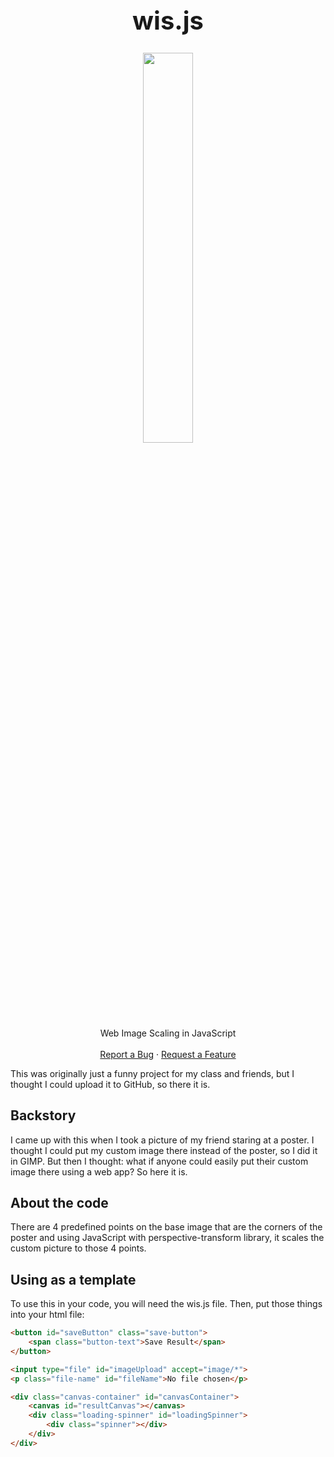 <h1 align="center" style="font-size: 40px">wis.js</h1>


  <p align="center">
    <img src="https://raw.githubusercontent.com/jsem-nerad/wis.js/refs/heads/main/images/icon.png" style="width: 40%; height: auto;">
    <br />
    Web Image Scaling in JavaScript
    <br />
    <br />
    <a href="https://github.com/jsem-nerad/wis.js/issues/new?labels=bug&template=bug-report---.md">Report a Bug</a>
    ·
    <a href="https://github.com/jsem-nerad/wis.js/issues/new?labels=enhancement&template=feature-request---.md">Request a Feature</a>
  </p>
</div>


This was originally just a funny project for my class and friends, but I thought I could upload it to GitHub, so there it is.

## Backstory
I came up with this when I took a picture of my friend staring at a poster. I thought I could put my custom image there instead of the poster, so I did it in GIMP. But then I thought: what if anyone could easily put their custom image there using a web app? So here it is.

## About the code
There are 4 predefined points on the base image that are the corners of the poster and using JavaScript with perspective-transform library, it scales the custom picture to those 4 points.

## Using as a template
To use this in your code, you will need the wis.js file. Then, put those things into your html file:


```html
<button id="saveButton" class="save-button">
    <span class="button-text">Save Result</span>
</button>
```


```html
<input type="file" id="imageUpload" accept="image/*">
<p class="file-name" id="fileName">No file chosen</p>
```


```html
<div class="canvas-container" id="canvasContainer">
    <canvas id="resultCanvas"></canvas>
    <div class="loading-spinner" id="loadingSpinner">
        <div class="spinner"></div>
    </div>
</div>
```

